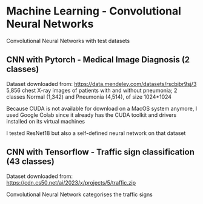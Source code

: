 # Machine Learning - Convolutional Neural Networks
Convolutional Neural Networks with test datasets


## CNN with Pytorch - Medical Image Diagnosis (2 classes)

Dataset downloaded from: https://data.mendeley.com/datasets/rscbjbr9sj/3
5,856 chest X-ray images of patients with and without pneumonia; 2 classes Normal (1,342) and Pneumonia (4,514), of size 1024*1024

Because CUDA is not available for download on a MacOS system anymore, I used Google Colab since it already has the CUDA toolkit and drivers installed on its virtual machines

I tested ResNet18 but also a self-defined neural network on that dataset


## CNN with Tensorflow - Traffic sign classification (43 classes)

Dataset downloaded from: https://cdn.cs50.net/ai/2023/x/projects/5/traffic.zip

Convolutional Neural Network categorises the traffic signs

